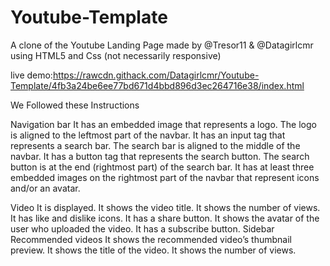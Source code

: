 # Youtube-Template
A clone of the Youtube Landing Page
made by @Tresor11 & @Datagirlcmr
using HTML5 and Css (not necessarily responsive)

 live demo:https://rawcdn.githack.com/Datagirlcmr/Youtube-Template/4fb3a24be6ee77bd671d4bbd896d3ec264716e38/index.html
 
We Followed these Instructions

Navigation bar
It has an embedded image that represents a logo.
The logo is aligned to the leftmost part of the navbar.
It has an input tag that represents a search bar.
The search bar is aligned to the middle of the navbar.
It has a button tag that represents the search button.
The search button is at the end (rightmost part) of the search bar.
It has at least three embedded images on the rightmost part of the navbar that represent icons and/or an avatar.

Video
It is displayed.
It shows the video title.
It shows the number of views.
It has like and dislike icons.
It has a share button.
It shows the avatar of the user who uploaded the video.
It has a subscribe button.
Sidebar Recommended videos
It shows the recommended video’s thumbnail preview.
It shows the title of the video.
It shows the number of views.
